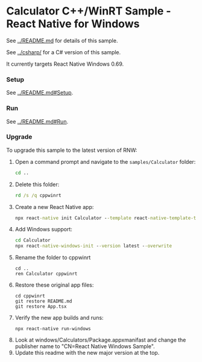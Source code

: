 # Calculator C++/WinRT Sample - React Native for Windows

See [../README.md](../README.md) for details of this sample.

See [../csharp/](../csharp/) for a C# version of this sample.

It currently targets React Native Windows 0.69.

### Setup
See [../README.md#Setup](../README.md#Setup).

### Run
See [../README.md#Run](../README.md#Run).

### Upgrade
To upgrade this sample to the latest version of RNW:

1. Open a command prompt and navigate to the `samples/Calculator` folder:
    ```cmd
    cd ..
    ```
2. Delete this folder:
    ```cmd
    rd /s /q cppwinrt
    ```
3. Create a new React Native app:
    ```cmd
    npx react-native init Calculator --template react-native-template-typescript@latest
    ```
4. Add Windows support:
    ```cmd
    cd Calculator
    npx react-native-windows-init --version latest --overwrite
    ```
5. Rename the folder to cppwinrt
    ```
    cd ..
    ren Calculator cppwinrt
    ```
6. Restore these original app files:
    ```
    cd cppwinrt
    git restore README.md
    git restore App.tsx
    ```
7. Verify the new app builds and runs:
    ```
    npx react-native run-windows
    ```
8. Look at windows/Calculators/Package.appxmanifast and change the publisher name to "CN=React Native Windows Sample".
9. Update this readme with the new major version at the top.
